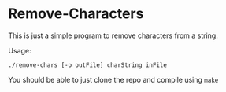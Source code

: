 # Remove-Characters

This is just a simple program to remove characters from a string.

Usage:

`./remove-chars [-o outFile] charString inFile`

You should be able to just clone the repo and compile using `make`